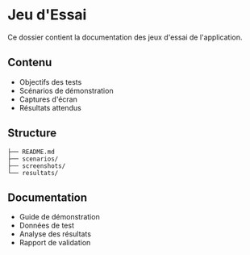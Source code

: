 # Jeu d'Essai

Ce dossier contient la documentation des jeux d'essai de l'application.

## Contenu
- Objectifs des tests
- Scénarios de démonstration
- Captures d'écran
- Résultats attendus

## Structure
```
├── README.md
├── scenarios/
├── screenshots/
└── resultats/
```

## Documentation
- Guide de démonstration
- Données de test
- Analyse des résultats
- Rapport de validation 